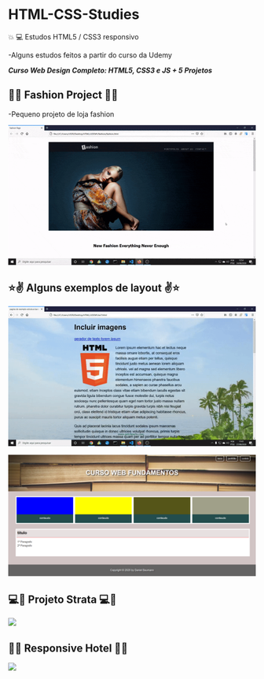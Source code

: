 # HTML-CSS-Studies
:boom: :computer: Estudos HTML5 / CSS3 responsivo 

-Alguns estudos feitos a partir do curso da Udemy 

**_Curso Web Design Completo: HTML5, CSS3 e JS + 5 Projetos_**

 ## :dancer::dancer: Fashion Project :dancer::dancer:

  -Pequeno projeto de loja fashion

![](https://github.com/DanielSBaumann/HTML-CSS-Studies/blob/master/img/fashion.gif)


 ## :star::v: Alguns exemplos de layout :v::star:

![](https://github.com/DanielSBaumann/HTML-CSS-Studies/blob/master/img/ex07.gif)

![](https://github.com/DanielSBaumann/HTML-CSS-Studies/blob/master/img/ex08.png)


 ## :computer::mega: Projeto Strata :computer::mega:

![](https://github.com/DanielSBaumann/HTML-CSS-Studies/blob/master/img/strata.gif)

 ## :hotel::hotel: Responsive Hotel :hotel::hotel:

![](https://github.com/DanielSBaumann/HTML-CSS-Studies/blob/master/img/strata.gif)
